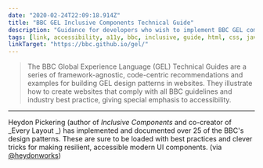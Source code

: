 ```yaml
---
date: "2020-02-24T22:09:18.914Z"
title: "BBC GEL Inclusive Components Technical Guide"
description: "Guidance for developers who wish to implement BBC GEL component patterns in ways that follow all BBC accessibility standards."
tags: [link, accessibility, a11y, bbc, inclusive, guide, html, css, javascript]
linkTarget: "https://bbc.github.io/gel/"
---
```

> The BBC Global Experience Language (GEL) Technical Guides are a series of framework-agnostic, code-centric recommendations and examples for building GEL design patterns in websites. They illustrate how to create websites that comply with all BBC guidelines and industry best practice, giving special emphasis to accessibility.
---

Heydon Pickering (author of _Inclusive Components_ and co-creator of _Every Layout _) has implemented and documented over 25 of the BBC's design patterns. These are sure to be loaded with best practices and clever tricks for making resilient, accessible modern UI components. (via [@heydonworks](https://twitter.com/heydonworks))